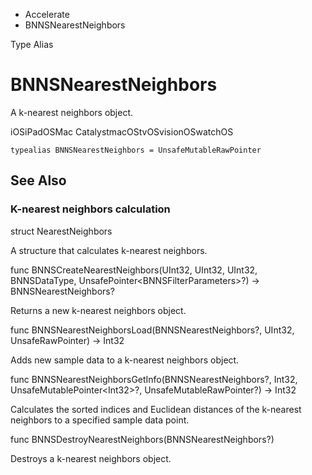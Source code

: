 

- Accelerate
-  BNNSNearestNeighbors 

Type Alias

# BNNSNearestNeighbors

A k-nearest neighbors object.

iOSiPadOSMac CatalystmacOStvOSvisionOSwatchOS

``` source
typealias BNNSNearestNeighbors = UnsafeMutableRawPointer
```

## See Also

### K-nearest neighbors calculation

struct NearestNeighbors

A structure that calculates k-nearest neighbors.

func BNNSCreateNearestNeighbors(UInt32, UInt32, UInt32, BNNSDataType, UnsafePointer&lt;BNNSFilterParameters>?) -> BNNSNearestNeighbors?

Returns a new k-nearest neighbors object.

func BNNSNearestNeighborsLoad(BNNSNearestNeighbors?, UInt32, UnsafeRawPointer) -> Int32

Adds new sample data to a k-nearest neighbors object.

func BNNSNearestNeighborsGetInfo(BNNSNearestNeighbors?, Int32, UnsafeMutablePointer&lt;Int32>?, UnsafeMutableRawPointer?) -> Int32

Calculates the sorted indices and Euclidean distances of the k-nearest neighbors to a specified sample data point.

func BNNSDestroyNearestNeighbors(BNNSNearestNeighbors?)

Destroys a k-nearest neighbors object.


